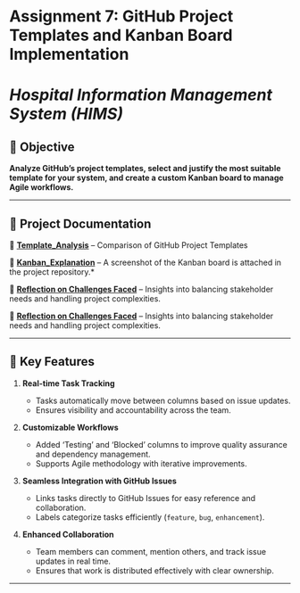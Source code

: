 # Assignment 7: GitHub Project Templates and Kanban Board Implementation


# _Hospital Information Management System (HIMS)_  

## 📌 Objective
**Analyze GitHub’s project templates, select and justify the most suitable template for your
system, and create a custom Kanban board to manage Agile workflows.**

---

## 📂 Project Documentation  

🔹 **[Template_Analysis](./template_analysis.md)** – Comparison of GitHub Project Templates 

🔹 **[Kanban_Explanation](./kanban_explanation.md)** – A screenshot of the Kanban board is attached in the project repository.* 

🔹 **[Reflection on Challenges Faced](./Reflection.md)** – Insights into balancing stakeholder needs and handling project complexities.  

🔹 **[Reflection on Challenges Faced](./Reflection.md)** – Insights into balancing stakeholder needs and handling project complexities.  

---

## 🚀 Key Features  

1. **Real-time Task Tracking**
   - Tasks automatically move between columns based on issue updates.
   - Ensures visibility and accountability across the team.

2. **Customizable Workflows**
   - Added ‘Testing’ and ‘Blocked’ columns to improve quality assurance and dependency management.
   - Supports Agile methodology with iterative improvements.

3. **Seamless Integration with GitHub Issues**
   - Links tasks directly to GitHub Issues for easy reference and collaboration.
   - Labels categorize tasks efficiently (`feature`, `bug`, `enhancement`).

4. **Enhanced Collaboration**
   - Team members can comment, mention others, and track issue updates in real time.
   - Ensures that work is distributed effectively with clear ownership.
 

---

